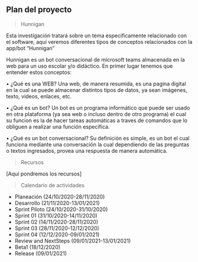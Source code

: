 ## Plan del proyecto

> Hunnigan

Esta investigación tratará sobre un tema especificamente relacionado con el software, aquí veremos diferentes tipos de conceptos relacionados con la app/bot “Hunnigan”

Hunnigan es un bot conversacional de microsoft teams almacenada en la web para un uso escolar y/o didáctico. En primer lugar tenemos que entender estos conceptos:

•	¿Qué es una WEB? Una web, de manera resumida, es una pagina digital en la cual se puede almacenar distintos tipos de datos, ya sean imágenes, texto, videos, enlaces, etc.

•	¿Qué es un bot? Un bot es un programa informático que puede ser usado en otra plataforma (ya sea web o incluso dentro de otro programa) el cual su funcion es la de hacer tareas automáticas a traves de comandos que lo obliguen a realizar una función específica.

•	¿Qué es un bot conversacional? Su definición es simple, es un bot el cual funciona mediante una conversación la cual dependiendo de las preguntas o textos ingresados, provea una respuesta de manera automática.

> Recursos

[Aquí pondremos los recursos]


> Calendario de actividades

- Planeación (24/10/2020-28/11/2020)
- Desarrollo (21/11/2020-13/01/2021)
- Sprint Piloto (24/10/2020-31/10/2020)
- Sprint 01 (31/10/2020-14/11/2020)
- Sprint 02 (14/11/2020-28/11/2020)
- Sprint 03 (28/11/2020-12/12/2020)
- Sprint 04 (12/12/2020-09/01/2021)
- Review and NextSteps (09/01/2021-13/01/2021)
- Beta1 (18/12/2020)
- Release (09/01/2021)



